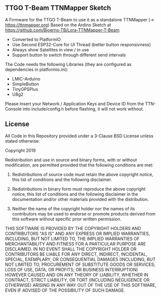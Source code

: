## TTGO T-Beam TTNMapper Sketch

A Firmware for the TTGO T-Beam to use it as a standalone TTNMapper (-> https://ttnmapper.org)
Based on the Ardino Sketch at https://github.com/Bjoerns-TB/Lora-TTNMapper-T-Beam

- Converted to PlatformIO
- Use Second ESP32-Core for UI Thread (better button responsivness)
- Always show Satellites in view / in use
- Support button to switch through different send intervals

The Code needs the following Libraries (they are configured as dependencies in platformio.ini):

- LMIC-Arduino
- SimpleButton
- TinyGPSPlus
- U8g2

Please Insert your Network / Application Keys and Device ID from the TTN-Console into include/config.h before flashing, it will not work without.

## License

All Code in this Repository provided under a 3-Clause BSD License unless stated otherwise:

Copyright 2019 <Stefan Brand>

Redistribution and use in source and binary forms, with or without modification, are permitted provided that the following conditions are met:

1. Redistributions of source code must retain the above copyright notice, this list of conditions and the following disclaimer.

2. Redistributions in binary form must reproduce the above copyright notice, this list of conditions and the following disclaimer in the documentation and/or other materials provided with the distribution.

3. Neither the name of the copyright holder nor the names of its contributors may be used to endorse or promote products derived from this software without specific prior written permission.

THIS SOFTWARE IS PROVIDED BY THE COPYRIGHT HOLDERS AND CONTRIBUTORS "AS IS" AND ANY EXPRESS OR IMPLIED WARRANTIES, INCLUDING, BUT NOT LIMITED TO, THE IMPLIED WARRANTIES OF MERCHANTABILITY AND FITNESS FOR A PARTICULAR PURPOSE ARE DISCLAIMED. IN NO EVENT SHALL THE COPYRIGHT HOLDER OR CONTRIBUTORS BE LIABLE FOR ANY DIRECT, INDIRECT, INCIDENTAL, SPECIAL, EXEMPLARY, OR CONSEQUENTIAL DAMAGES (INCLUDING, BUT NOT LIMITED TO, PROCUREMENT OF SUBSTITUTE GOODS OR SERVICES; LOSS OF USE, DATA, OR PROFITS; OR BUSINESS INTERRUPTION) HOWEVER CAUSED AND ON ANY THEORY OF LIABILITY, WHETHER IN CONTRACT, STRICT LIABILITY, OR TORT (INCLUDING NEGLIGENCE OR OTHERWISE) ARISING IN ANY WAY OUT OF THE USE OF THIS SOFTWARE, EVEN IF ADVISED OF THE POSSIBILITY OF SUCH DAMAGE.
